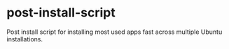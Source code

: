 # post-install-script
Post install script for installing most used apps fast across multiple Ubuntu installations.
